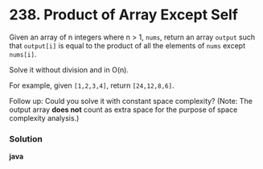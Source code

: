 # 238. Product of Array Except Self

Given an array of n integers where n > 1, `nums`, return an array `output` such that `output[i]` is equal to the product of all the elements of `nums` except `nums[i]`.

Solve it without division and in O(n).

For example, given `[1,2,3,4]`, return `[24,12,8,6]`.

Follow up:
Could you solve it with constant space complexity? 
(Note: The output array **does not** count as extra space for the purpose of space complexity analysis.)

### Solution

**java**
 ```
 
 ```
